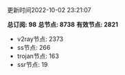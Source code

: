 更新时间2022-10-02 23:21:07

**总订阅: 98**
**总节点: 8738**
**有效节点: 2821**
- v2ray节点: 2373
- ss节点: 266
- trojan节点: 163
- ssr节点: 19
